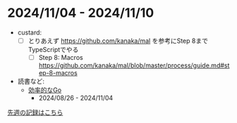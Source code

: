 # 2024/11/04 - 2024/11/10

- custard:
    - [ ] とりあえず <https://github.com/kanaka/mal> を参考にStep 8までTypeScriptでやる
        - [ ] Step 8: Macros <https://github.com/kanaka/mal/blob/master/process/guide.md#step-8-macros>
- 読書など:
    - [効率的なGo](https://www.oreilly.co.jp//books/9784814400539/)
        - 2024/08/26 - 2024/11/04

[先週の記録はこちら](https://github.com/igrep/daily-commits/blob/83f4d42134f843e3062493f047eeb4cbea204f18/yesterday.md)
